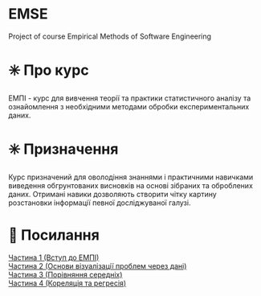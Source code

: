 # EMSE

Project of course Empirical Methods of Software Engineering

# :eight_spoked_asterisk: Про курс
ЕМПІ - курс для вивчення теорії та практики статистичного аналізу та ознайомлення з необхідними методами обробки експериментальних даних.

# :eight_spoked_asterisk: Призначення  
Курс призначений для оволодіння знаннями і практичними навичками виведення обгрунтованих висновків на основі зібраних та оброблених даних.
Отримані навики дозволяють створити чітку картину розстановки інформації певної досліджуваної галузі.

# :paperclip: Посилання
<a href="https://drive.google.com/open?id=1EVdBYxlNSbm0zKB6qL-cdYyhshZjlIyG">Частина 1 (Вступ до ЕМПІ)</a><br>
<a href="https://drive.google.com/open?id=1ZLko7LF7r9XVQG3hY30IAC8K_fxEoDJK">Частина 2 (Основи візуалізації проблем через дані)</a><br>
<a href="https://drive.google.com/open?id=1qVLahHOdvIIe8vva5IVbOvVF6torduVm">Частина 3 (Порівняння середніх)</a><br>
<a href="https://drive.google.com/open?id=1OyxuKqDWnN8K6EIPkvLwhtR2p9dlbl-Y">Частина 4 (Кореляція та регресія)</a>
